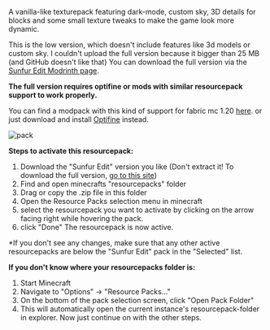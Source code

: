 A vanilla-like texturepack featuring dark-mode, custom sky, 3D details for blocks and some small texture tweaks to make the game look more dynamic.

This is the low version, which doesn't include features like 3d models or custom sky. I couldn't upload the full version because it bigger than 25 MB (and GitHub doesn't like that)
You can download the full version via the [Sunfur Edit Modrinth page](https://modrinth.com/resourcepack/sunfur-edit).

**The full version requires optifine or mods with similar resourcepack support to work properly.**

You can find a modpack with this kind of support for fabric mc 1.20 [here](https://modrinth.com/modpack/limitless1.20). or just download and install [Optifine](https://optifine.net/downloads) instead.

![pack](https://github.com/sonnenfell/Sunfur-Edit-Texturepacks/assets/141140296/75ab4149-5835-49d3-9a06-9277100b366b)

**Steps to activate this resourcepack:**

1. Download the "Sunfur Edit" version you like (Don't extract it! To download the full version, [go to this site](https://modrinth.com/resourcepack/sunfur-edit))
2. Find and open minecrafts "resourcepacks" folder
3. Drag or copy the .zip file in this folder
4. Open the Resource Packs selection menu in minecraft
5. select the resourcepack you want to activate by clicking on the arrow facing right while hovering the pack.
6. click "Done"
The resourcepack is now active.

*If you don't see any changes, make sure that any other active resourcepacks are below the "Sunfur Edit" pack in the "Selected" list.


**If you don't know where your resourcepacks folder is:**
  1. Start Minecraft
  2. Navigate to "Options" -> "Resource Packs..."
  3. On the bottom of the pack selection screen, click "Open Pack Folder"
  4. This will automatically open the current instance's resourcepack-folder in explorer.
  Now just continue on with the other steps.
